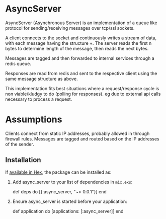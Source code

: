 # AsyncServer

AsyncServer (Asynchronous Server) is an implementation of a queue like protocol for sending/receiving messages over tcp/ssl sockets.

A client connects to the socket and continuously writes a stream of data, with each message having the structure <n-bytes-message-length>+<message>. The server reads the first n bytes to determine length of the message, then reads the next <length> bytes.

Messages are tagged and then forwarded to internal services through a redis queue.

Responses are read from redis and sent to the respective client using the same message structure as above.

This implementation fits best situations where a request/response cycle is non viable/kludgy to do (polling for responses). eg due to external api calls necessary to process a request. 


# Assumptions
Clients connect from static IP addresses, probably allowed in through firewall rules. Messages are tagged and routed based on the IP addresses of the sender.



## Installation

If [available in Hex](https://hex.pm/docs/publish), the package can be installed as:

  1. Add async_server to your list of dependencies in `mix.exs`:

        def deps do
          [{:async_server, "~> 0.0.1"}]
        end

  2. Ensure async_server is started before your application:

        def application do
          [applications: [:async_server]]
        end

